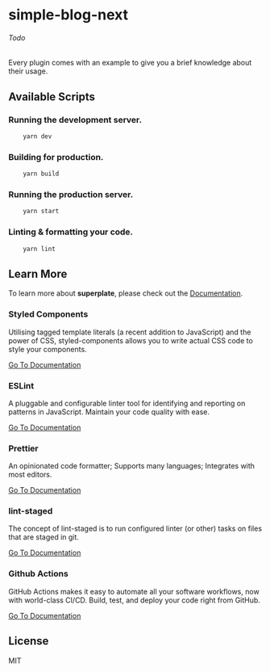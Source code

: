 # simple-blog-next

###### Todo

Every plugin comes with an example to give you a brief knowledge about their usage.

## Available Scripts

### Running the development server.

```bash
    yarn dev
```

### Building for production.

```bash
    yarn build
```

### Running the production server.

```bash
    yarn start
```

### Linting & formatting your code.

```bash
    yarn lint
```

## Learn More

To learn more about **superplate**, please check out the [Documentation](https://github.com/pankod/superplate).

### **Styled Components**

Utilising tagged template literals (a recent addition to JavaScript) and the power of CSS, styled-components allows you
to write actual CSS code to style your components.

[Go To Documentation](https://styled-components.com/docs)

### **ESLint**

A pluggable and configurable linter tool for identifying and reporting on patterns in JavaScript. Maintain your code
quality with ease.

[Go To Documentation](https://eslint.org/docs/user-guide/getting-started)

### **Prettier**

An opinionated code formatter; Supports many languages; Integrates with most editors.

[Go To Documentation](https://prettier.io/docs/en/index.html)

### **lint-staged**

The concept of lint-staged is to run configured linter (or other) tasks on files that are staged in git.

[Go To Documentation](https://github.com/okonet/lint-staged)

### **Github Actions**

GitHub Actions makes it easy to automate all your software workflows, now with world-class CI/CD. Build, test, and
deploy your code right from GitHub.

[Go To Documentation](https://docs.github.com/en/actions)

## License

MIT
